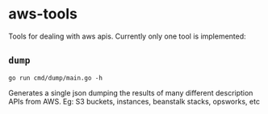 # aws-tools

Tools for dealing with aws apis. Currently only one tool is implemented:

## `dump` 

`go run cmd/dump/main.go -h`

Generates a single json dumping the results of many different description APIs from AWS. Eg: S3 buckets, instances, beanstalk stacks, opsworks, etc

